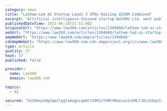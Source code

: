 ```yaml
---
category: news
title: "Latham-Led AI Startup Leads 3 IPOs Raising $538M Combined"
excerpt: "Artificial intelligence-focused startup WalkMe Ltd. went public on Wednesday after completing a $287 million initial public offering, the largest of three IPOs spanning the technology, health insurance and life sciences sectors that raised $538 million combined,"
publishedDateTime: 2021-06-16T21:51:00Z
originalUrl: "https://www.law360.com/articles/1394668/latham-led-ai-startup-leads-3-ipos-raising-538m-combined"
webUrl: "https://www.law360.com/articles/1394668/latham-led-ai-startup-leads-3-ipos-raising-538m-combined"
ampWebUrl: "https://www.law360.com/amp/articles/1394668"
cdnAmpWebUrl: "https://www-law360-com.cdn.ampproject.org/c/s/www.law360.com/amp/articles/1394668"
type: article
quality: 37
heat: 37
published: false

provider:
  name: Law360
  domain: law360.com

topics:
  - AI

secured: "VvSOmoyV0p2qe2lqgtaAigncqm4CtG9R2zTeMtVMaGiws2skMLtJELeS6qz11FzK3SttPNa85zIsI/iA8yAwQbfloIJM39Vp+5KIorczxtyLCGQ4qq8A8qxKpYtNAjT2Q8VJEvQ231WcCTKLKQOhCabgO1I+OV6TzjA/tTSh7nsbrLsEeqj+TbA/s5ZvwOqHsMs+ho3vuIH8TjEDRJ7v1AIQuk9V0Xp3QGaTbowsIy718NGebWMPrku4Fiq7VOCOwODHi2595km8V/vvVUOSet7JyVkUnLLIguJ+usJ3poIVbPKeWosOKq4rVrEkMqWnOmUeH7zBUFiK1gkrZo6yD4EFQTFtASMWU2TJe+aABdc=;kEF3SmgDvVSNAKEO9cRPew=="
---
```


